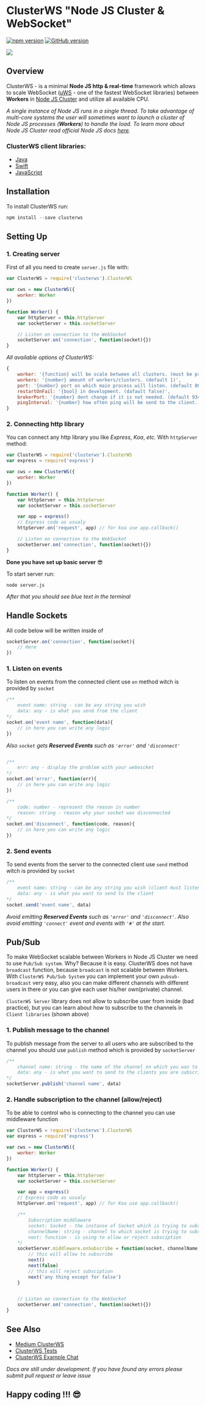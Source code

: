 # ClusterWS "Node JS Cluster & WebSocket"
[![npm version](https://badge.fury.io/js/clusterws.svg)](https://badge.fury.io/js/clusterws)
[![GitHub version](https://badge.fury.io/gh/goriunov%2FClusterWS.svg)](https://badge.fury.io/gh/goriunov%2FClusterWS)

![](https://u.cubeupload.com/goriunovd/6cdmain.gif)

## Overview
ClusterWS - is a minimal **Node JS http & real-time** framework which allows to scale WebSocket ([uWS](https://github.com/uNetworking/uWebSockets) - one of the fastest WebSocket libraries) between **Workers** in [Node JS Cluster](https://nodejs.org/api/cluster.html) and utilize all available CPU.

*A single instance of Node JS runs in a single thread. To take advantage of multi-core systems the user will sometimes want to launch a cluster of Node JS processes (**Workers**) to handle the load. To learn more about Node JS Cluster read official Node JS docs [here](https://nodejs.org/api/cluster.html).*

### ClusterWS client libraries:
* [Java](https://github.com/ClusterWS/ClusterWS-Client-Java) 
* [Swift](https://github.com/ClusterWS/ClusterWS-Client-Swift)
* [JavaScript](https://github.com/ClusterWS/ClusterWS-Client-JS)

## Installation
To install ClusterWS run:
```js
npm install --save clusterws
```

## Setting Up
### 1. Creating server
First of all you need to create `server.js` file with: 
```js
var ClusterWS = require('clusterws').ClusterWS

var cws = new ClusterWS({
    worker: Worker
})

function Worker() { 
    var httpServer = this.httpServer
    var socketServer = this.socketServer

    // Listen on connection to the WebSocket
    socketServer.on('connection', function(socket){})
}
```

*All available options of ClusterWS:*
```js
{
    worker: '{function} will be scale between all clusters. (must be provided)',
    workers: '{number} amount of workers/clusters. (default 1)',
    port: '{number} port on which main process will listen. (default 80)',
    restartOnFail: '{bool} in development. (dafault false)',
    brokerPort: '{number} dont change if it is not needed. (default 9346)',
    pingInterval: '{number} how often ping will be send to the client. (default 20000) in ms'
}
```

### 2. Connecting http library
You can connect any http library you like *Express*, *Koa*, *etc.* With `httpServer` method:
```js
var ClusterWS = require('clusterws').ClusterWS
var express = require('express')

var cws = new ClusterWS({
    worker: Worker
})

function Worker() { 
    var httpServer = this.httpServer
    var socketServer = this.socketServer

    var app = express()
    // Express code as usualy
    httpServer.on('request', app) // for koa use app.callback()

    // Listen on connection to the WebSocket
    socketServer.on('connection', function(socket){})
}
```

**Done you have set up basic server** :sunglasses:

To start server run:
```
node server.js
```
*After that you should see blue text in the terminal*

## Handle Sockets
All code below will be written inside of 
```js
socketServer.on('connection', function(socket){
    // Here
})
```

### 1. Listen on events
To listen on events from the connected client use `on` method witch is provided by `socket`
```js
/**
    event name: string - can be any string you wish
    data: any - is what you send from the client
*/
socket.on('event name', function(data){
    // in here you can write any logic
})
```

*Also `socket` gets **Reserved Events** such as `'error'` and `'disconnect'`*

```js

/**
    err: any - display the problem with your weboscket
*/
socket.on('error', function(err){
    // in here you can write any logic
})

/**
    code: number - represent the reason in number
    reason: string - reason why your socket was disconnected
*/
socket.on('disconnect', function(code, reason){
    // in here you can write any logic
})
```

### 2. Send events
To send events from the server to the connected client use `send` method witch is provided by `socket`
```js
/**
    event name: string - can be any string you wish (client must listen on this event name)
    data: any - is what you want to send to the client
*/
socket.send('event name', data)
```

*Avoid emitting **Reserved Events** such as `'error'` and `'disconnect'`. Also avoid emitting `'connect'` event and events with `'#'` at the start.*

## Pub/Sub
To make WebSocket scalable between Workers in Node JS Cluster we need to use `Pub/Sub system`. Why? Because it is easy. ClusterWS does not have `broadcast` function, because `broadcast` is not scalable between Workers. With `ClusterWS Pub/Sub System` you can implement your own `pubsub-broadcast` very easy, also you can make different channels with different users in there or you can give each user his/her own(private) channel.

`ClusterWS Server` library does not allow to subscribe user from inside (bad practice), but you can learn about how to subscribe to the channels in `Client libraries` (shown above)

### 1. Publish message to the channel
To publish message from the server to all users who are subscribed to the channel you should use `publish` method which is provided by `socketServer`
```js
/**
    channel name: string - the name of the channel on which you wan to send data
    data: any - is what you want to send to the clients you are subscribed to the channel
*/
socketServer.publish('channel name', data)
```

### 2. Handle subscription to the channel (allow/reject)
To be able to control who is connecting to the channel you can use middleware function
```js
var ClusterWS = require('clusterws').ClusterWS
var express = require('express')

var cws = new ClusterWS({
    worker: Worker
})

function Worker() { 
    var httpServer = this.httpServer
    var socketServer = this.socketServer

    var app = express()
    // Express code as usualy
    httpServer.on('request', app) // for Koa use app.callback()

    /**
        Subscription middleware
        socket: Socket - the instanse of Socket which is trying to subscribe
        channelName: string - channel to which socket is trying to subscribe
        next: function - is using to allow or reject subsciption
    */
    socketServer.middleware.onSubscribe = function(socket, channelName, next){
        // this will allow to subscribe
        next() 
        next(false)
        // this will reject subsciption
        next('any thing except for false')
    }


    // Listen on connection to the WebSocket
    socketServer.on('connection', function(socket){})
}
```

## See Also
* [Medium ClusterWS](https://medium.com/clusterws)
* [ClusterWS Tests](https://github.com/ClusterWS/ClusterWS-Tests)
* [ClusterWS Example Chat](https://github.com/goriunov/ClusterWS-Chat-Example)

*Docs are still under development. If you have found any errors please submit pull request or leave issue*

## Happy coding !!! :sunglasses: